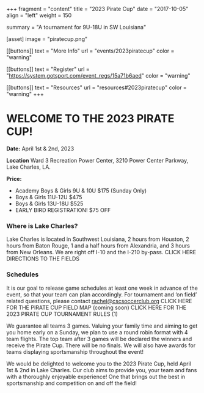 +++
fragment = "content"
title = "2023 Pirate Cup"
date = "2017-10-05"
align = "left"
weight = 150

summary = "A tournament for 9U-18U in SW Louisiana"

[asset]
  image = "piratecup.png"

[[buttons]]
  text = "More Info"
  url = "events/2023piratecup"
  color = "warning"

[[buttons]]
  text = "Register"
  url = "https://system.gotsport.com/event_regs/15a71b6aed"
  color = "warning"

[[buttons]]
  text = "Resources"
  url = "resources#2023piratecup"
  color = "warning"
+++

# WELCOME TO THE 2023 PIRATE CUP! 

**Date:** April 1st & 2nd, 2023

**Location** Ward 3 Recreation Power Center, 3210 Power Center Parkway, Lake Charles, LA.

**Price:**
 - Academy Boys & Girls 9U & 10U $175 (Sunday Only)
 - Boys & Girls 11U-12U $475
 - Boys & Girls 13U-18U $525
 - EARLY BIRD REGISTRATION! $75 OFF


### Where is Lake Charles?
Lake Charles is located in Southwest Louisiana, 2 hours from Houston, 2 hours from Baton Rouge, 1 and a half hours from Alexandria, and 3 hours from New Orleans. We are right off I-10 and the I-210 by-pass. CLICK HERE DIRECTIONS TO THE FIELDS
  
### Schedules
It is our goal to release game schedules at least one week in advance of the event, so that your team can plan accordingly. For tournament and ‘on field’ related questions, please contact rachel@cscsoccerclub.org
CLICK HERE FOR THE PIRATE CUP FIELD MAP (coming soon)
CLICK HERE FOR THE 2023 PIRATE CUP TOURNAMENT RULES (1)

We guarantee all teams 3 games. Valuing your family time and aiming to get you home early on a Sunday, we plan to use a round robin format with 4 team flights. The top team after 3 games will be declared the winners and receive the Pirate Cup. There will be no finals. We will also have awards for teams displaying sportsmanship throughout the event!

We would be delighted to welcome you to the 2023 Pirate Cup, held April 1st & 2nd in Lake Charles. Our club aims to provide you, your team and fans with a thoroughly enjoyable experience! One that brings out the best in sportsmanship and competition on and off the field!

[register]: https://system.gotsport.com/event_regs/15a71b6aed